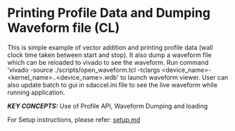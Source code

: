  Printing Profile Data and Dumping Waveform file (CL)
======================

This is simple example of vector addition and printing profile data (wall clock time taken between start and stop). It also dump a waveform file which can be reloaded to vivado to see the waveform. Run command 'vivado -source ./scripts/open_waveform.tcl -tclargs <device_name>-<kernel_name>.<target>.<device_name>.wdb' to launch waveform viewer. User can also update batch to gui in sdaccel.ini file to see the live waveform while running application.

***KEY CONCEPTS:*** Use of Profile API, Waveform Dumping and loading


For Setup instructions, please refer: [setup.md][]

[setup.md]: setup.md


